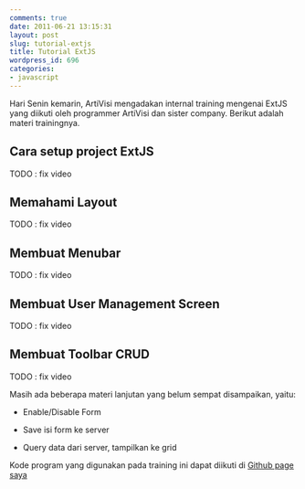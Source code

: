 ```yaml
---
comments: true
date: 2011-06-21 13:15:31
layout: post
slug: tutorial-extjs
title: Tutorial ExtJS
wordpress_id: 696
categories:
- javascript
---
```


Hari Senin kemarin, ArtiVisi mengadakan internal training mengenai ExtJS yang diikuti oleh programmer ArtiVisi dan sister company. Berikut adalah materi trainingnya. 



## Cara setup project ExtJS

TODO : fix video

## Memahami Layout

TODO : fix video

## Membuat Menubar

TODO : fix video
## Membuat User Management Screen


TODO : fix video

## Membuat Toolbar CRUD


TODO : fix video

Masih ada beberapa materi lanjutan yang belum sempat disampaikan, yaitu: 




	
  * Enable/Disable Form

	
  * Save isi form ke server

	
  * Query data dari server, tampilkan ke grid



Kode program yang digunakan pada training ini dapat diikuti di [Github page saya](https://github.com/endymuhardin/belajar-extjs)

